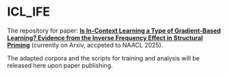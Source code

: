 # ICL_IFE

The repository for paper: [**Is In-Context Learning a Type of Gradient-Based Learning? Evidence from the Inverse Frequency Effect in Structural Priming**](https://arxiv.org/abs/2406.18501) (currently on Arxiv, accpeted to NAACL 2025).

The adapted corpora and the scripts for training and analysis will be released here upon paper publishing.
